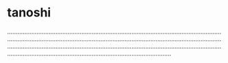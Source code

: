 # tanoshi
...................................................................................................................................................................................................................................................................................................................................................................................................................................................................................
